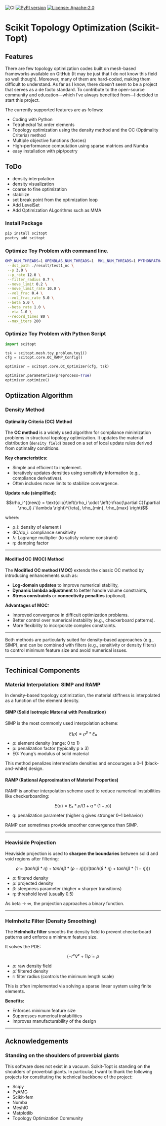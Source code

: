 ![CI](https://github.com/kevin-tofu/scikit-topt/actions/workflows/python-tests.yml/badge.svg)
[![PyPI version](https://img.shields.io/pypi/v/scitopt.svg?cacheSeconds=60)](https://pypi.org/project/scitopt/)
[![License: Apache-2.0](https://img.shields.io/badge/License-Apache%202.0-blue.svg)](https://opensource.org/licenses/Apache-2.0)

# Scikit Topology Optimization (Scikit-Topt)
## Features
 There are few topology optimization codes built on mesh-based frameworks available on GitHub (It may be just that I do not know this field so well though). Moreover, many of them are hard-coded, making them difficult to understand. As far as I know, there doesn’t seem to be a project that serves as a de facto standard. To contribute to the open-source community and education—which I’ve always benefited from—I decided to start this project. 
 
  The currently supported features are as follows:
- Coding with Python  
- Tetrahedral 1st order elements  
- Topology optimization using the density method and the OC (Optimality Criteria) method  
- Multiple objective functions (forces)  
- High-performance computation using sparse matrices and Numba  
- easy installation with pip/poetry



## ToDo
- density interpolation
- density visualization
- coarse to fine optimization
- stabilize
- set break point from the optimization loop
- Add LevelSet
- Add Optimization ALgorithms such as MMA

### Install Package
```bash
pip install scitopt
poetry add scitopt
```

### Optimize Toy Problem with command line.
```bash
OMP_NUM_THREADS=1 OPENBLAS_NUM_THREADS=1  MKL_NUM_THREADS=1 PYTHONPATH=./ python ./scitopt/core/optimizer/oc.py \
 --dst_path ./result/test1_oc \
 --p 3.0 \
 --p_rate 12.0 \
 --filter_radius 0.7 \
 --move_limit 0.2 \
 --move_limit_rate 10.0 \
 --vol_frac 0.4 \
 --vol_frac_rate 5.0 \
 --beta 5.0 \
 --beta_rate 1.0 \
 --eta 1.0 \
 --record_times 80 \
 --max_iters 200
```

### Optimize Toy Problem with Python Script

```Python
import scitopt

tsk = scitopt.mesh.toy_problem.toy1()
cfg = scitopt.core.OC_RAMP_Config()

optimizer = scitopt.core.OC_Optimizer(cfg, tsk)

optimizer.parameterize(preprocess=True)
optimizer.optimize()
```



## Optiization Algorithm
### Density Method
#### Optimality Criteria (OC) Method

The **OC method** is a widely used algorithm for compliance minimization problems in structural topology optimization. It updates the material distribution (`density field`) based on a set of local update rules derived from optimality conditions.

**Key characteristics:**
- Simple and efficient to implement.
- Iteratively updates densities using sensitivity information (e.g., compliance derivatives).
- Often includes move limits to stabilize convergence.

**Update rule (simplified):**
```math
\rho_i^{(new)} = \text{clip}\left(\rho_i \cdot \left(-\frac{\partial C}{\partial \rho_i} / \lambda \right)^{\eta}, \rho_{min}, \rho_{max} \right)
```
where:
- ρ_i: density of element i
- dC/dρ_i: compliance sensitivity
- λ: Lagrange multiplier (to satisfy volume constraint)
- η: damping factor

---

#### Modified OC (MOC) Method

The **Modified OC method (MOC)** extends the classic OC method by introducing enhancements such as:
- **Log-domain updates** to improve numerical stability,
- **Dynamic lambda adjustment** to better handle volume constraints,
- **Stress constraints** or **connectivity penalties** (optional).

**Advantages of MOC:**
- Improved convergence in difficult optimization problems.
- Better control over numerical instability (e.g., checkerboard patterns).
- More flexibility to incorporate complex constraints.

---

Both methods are particularly suited for density-based approaches (e.g., SIMP), and can be combined with filters (e.g., sensitivity or density filters) to control minimum feature size and avoid numerical issues.

---

## Techinical Components
### Material Interpolation: SIMP and RAMP
In density-based topology optimization, the material stiffness is interpolated as a function of the element density.

#### SIMP (Solid Isotropic Material with Penalization)
SIMP is the most commonly used interpolation scheme:

```math
E(ρ) = ρ^p * E₀
```

- ρ: element density (range: 0 to 1)
- p: penalization factor (typically p ≥ 3)
- E0: Young’s modulus of solid material




This method penalizes intermediate densities and encourages a 0–1 (black-and-white) design.

####  RAMP (Rational Approximation of Material Properties)

RAMP is another interpolation scheme used to reduce numerical instabilities like checkerboarding:

```math
E(ρ) = E₀ * ρ / (1 + q * (1 - ρ))
```

- q: penalization parameter (higher q gives stronger 0–1 behavior)


RAMP can sometimes provide smoother convergence than SIMP.

---

### Heaviside Projection

Heaviside projection is used to **sharpen the boundaries** between solid and void regions after filtering:

```math
ρ̃ = (tanh(β * η) + tanh(β * (ρ - η))) / (tanh(β * η) + tanh(β * (1 - η)))
```

- ρ: filtered density
- ρ̃: projected density
- β: steepness parameter (higher = sharper transitions)
- η: threshold level (usually 0.5)

As beta → ∞, the projection approaches a binary function.

---

### Helmholtz Filter (Density Smoothing)

The **Helmholtz filter** smooths the density field to prevent checkerboard patterns and enforce a minimum feature size.

It solves the PDE:

```math
(-r² ∇² + 1) ρ̃ = ρ
```

- ρ: raw density field  
- ρ̃: filtered density  
- r: filter radius (controls the minimum length scale)

This is often implemented via solving a sparse linear system using finite elements.

**Benefits:**
- Enforces minimum feature size
- Suppresses numerical instabilities
- Improves manufacturability of the design

---



## Acknowledgements
### Standing on the shoulders of proverbial giants
 This software does not exist in a vacuum.
Scikit-Topt is standing on the shoulders of proverbial giants. In particular, I want to thank the following projects for constituting the technical backbone of the project:
 - Scipy
 - PyAMG
 - Scikit-fem
 - Numba
 - MeshIO
 - Matplotlib
 - Topology Optimization Community

